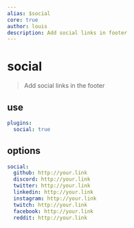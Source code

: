 ```yaml
---
alias: $social
core: true
author: louis
description: Add social links in footer
---
```

# social

> Add social links in the footer

## use

```yaml
plugins:
  social: true
```

## options

```yaml
social:
  github: http://your.link
  discord: http://your.link
  twitter: http://your.link
  linkedin: http://your.link
  instagram: http://your.link
  twitch: http://your.link
  facebook: http://your.link
  reddit: http://your.link
```
